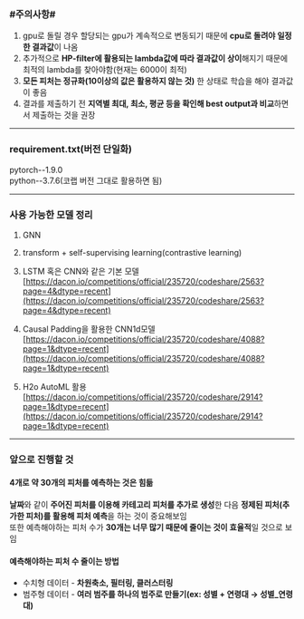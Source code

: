 ### #주의사항#

1. gpu로 돌릴 경우 할당되는 gpu가 계속적으로 변동되기 때문에 **cpu로 돌려야 일정한 결과값**이 나옴
2. 추가적으로 **HP-filter에 활용되는 lambda값에 따라 결과값이 상이**해지기 때문에 최적의 lambda를 찾아야함(현재는 6000이 최적)
3. **모든 피처는 정규화(10이상의 값은 활용하지 않는 것)** 한 상태로 학습을 해야 결과값이 좋음
4. 결과를 제출하기 전 **지역별 최대, 최소, 평균 등을 확인해 best output과 비교**하면서 제출하는 것을 권장

---

### requirement.txt(버전 단일화)

pytorch--1.9.0\
python--3.7.6(코랩 버전 그대로 활용하면 됨)

---

### 사용 가능한 모델 정리

1. GNN
2. transform + self-supervising learning(contrastive learning)
3. LSTM 혹은 CNN와 같은 기본 모델
[https://dacon.io/competitions/official/235720/codeshare/2563?page=4&dtype=recent](https://dacon.io/competitions/official/235720/codeshare/2563?page=4&dtype=recent)
4. Causal Padding을 활용한 CNN1d모델
    [https://dacon.io/competitions/official/235720/codeshare/4088?page=1&dtype=recent](https://dacon.io/competitions/official/235720/codeshare/4088?page=1&dtype=recent)
    
5. H2o AutoML 활용
[https://dacon.io/competitions/official/235720/codeshare/2914?page=1&dtype=recent](https://dacon.io/competitions/official/235720/codeshare/2914?page=1&dtype=recent)

---

### 앞으로 진행할 것
#### 4개로 약 30개의 피처를 예측하는 것은 힘듦

**날짜**와 같이 **주어진 피처를 이용해 카테고리 피처를 추가로 생성**한 다음 **정제된 피처(추가한 피처)를 활용해 피처 예측**을 하는 것이 중요해보임\
또한 예측해야하는 피처 수가 **30개는 너무 많기 때문에 줄이는 것이 효율적**일 것으로 보임

#### 예측해야하는 피처 수 줄이는 방법

- 수치형 데이터 - **차원축소, 필터링, 클러스터링**
- 범주형 데이터 - **여러 범주를 하나의 범주로 만들기(ex: 성별 + 연령대 → 성별_연령대)**
